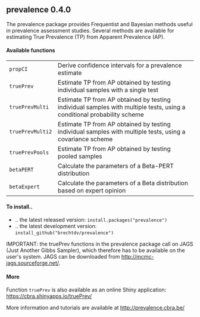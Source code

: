 ## prevalence 0.4.0

The prevalence package provides Frequentist and Bayesian methods useful in prevalence assessment studies. Several methods are available for estimating True Prevalence (TP) from Apparent Prevalence (AP).

#### Available functions
<table>
<tr><td><code>propCI</code></td><td>Derive confidence intervals for a prevalence estimate</td></tr>
<tr><td><code>truePrev</code></td><td>Estimate TP from AP obtained by testing individual samples with a single test</td></tr>
<tr><td><code>truePrevMulti</code></td><td>Estimate TP from AP obtained by testing individual samples with multiple tests, using a conditional probability scheme</td></tr>
<tr><td><code>truePrevMulti2</code></td><td>Estimate TP from AP obtained by testing individual samples with multiple tests, using a covariance scheme</td></tr>
<tr><td><code>truePrevPools</code></td><td>Estimate TP from AP obtained by testing pooled samples</td></tr>
<tr><td><code>betaPERT</code></td><td>Calculate the parameters of a Beta-PERT distribution</td></tr>
<tr><td><code>betaExpert</code></td><td>Calculate the parameters of a Beta distribution based on expert opinion </td></tr>
</table>

#### To install..

* .. the latest released version: `install.packages("prevalence")`
* .. the latest development version: `install_github("brechtdv/prevalence")`

IMPORTANT: the truePrev functions in the prevalence package call on JAGS (Just Another Gibbs Sampler), which therefore has to be available on the user's system. JAGS can be downloaded from http://mcmc-jags.sourceforge.net/.

#### More

Function `truePrev` is also available as an online Shiny application: https://cbra.shinyapps.io/truePrev/

More information and tutorials are available at http://prevalence.cbra.be/

